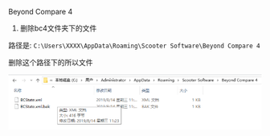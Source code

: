 Beyond Compare 4



1. 删除bc4文件夹下的文件

路径是: `C:\Users\XXXX\AppData\Roaming\Scooter Software\Beyond Compare 4`

删除这个路径下的所以文件

![](uploads/190814/20190814112535.png)
